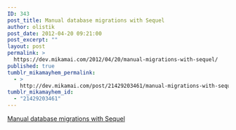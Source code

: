 ```yaml
---
ID: 343
post_title: Manual database migrations with Sequel
author: olistik
post_date: 2012-04-20 09:21:00
post_excerpt: ""
layout: post
permalink: >
  https://dev.mikamai.com/2012/04/20/manual-migrations-with-sequel/
published: true
tumblr_mikamayhem_permalink:
  - >
    http://dev.mikamai.com/post/21429203461/manual-migrations-with-sequel
tumblr_mikamayhem_id:
  - "21429203461"
---
```

<a href='https://github.com/olistik/manual-migrations'>Manual database migrations with Sequel</a>